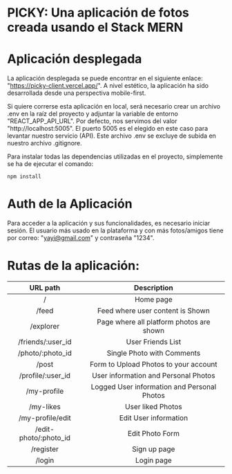 # PICKY: Una aplicación de fotos creada usando el Stack MERN

# Aplicación desplegada

La aplicación desplegada se puede encontrar en el siguiente enlace: "https://picky-client.vercel.app/". A nivel estético, la aplicación ha sido desarrollada desde una perspectiva mobile-first. 

Si quiere correrse esta aplicación en local, será necesario crear un archivo .env en la raíz del proyecto y adjuntar la variable de entorno "REACT_APP_API_URL". Por defecto, nos servimos del valor "http://localhost:5005". El puerto 5005 es el elegido en este caso para levantar nuestro servicio (API). Este archivo .env se excluye de subida en nuestro archivo .gitignore.

Para instalar todas las dependencias utilizadas en el proyecto, simplemente se ha de ejecutar el comando:
```
npm install
```
# Auth de la Aplicación

Para acceder a la aplicación y sus funcionalidades, es necesario iniciar sesión. El usuario más usado en la plataforma y con más fotos/amigos tiene por correo: "yayi@gmail.com" y contraseña "1234". 

# Rutas de la aplicación:

| URL path                    | Description           | 
| :--------------------------:|:---------------------:|
| /                           |  Home page            | 
| /feed                           |  Feed where user content is Shown            | 
| /explorer                           |  Page where all platform photos are shown            | 
| /friends/:user_id                 |  User Friends List     |
| /photo/:photo_id                           |  Single Photo with Comments            | 
| /post                           |  Form to Upload Photos to your account            | 
| /profile/:user_id                 |  User information and Personal Photos     |
| /my-profile                 |  Logged User information and Personal Photos     |
| /my-likes                 |  User liked Photos     |
| /my-profile/edit            |  Edit User information| 
| /edit-photo/:photo_id            |  Edit Photo Form| 
| /register                   |  Sign up page         |
| /login                      |  Login page           |